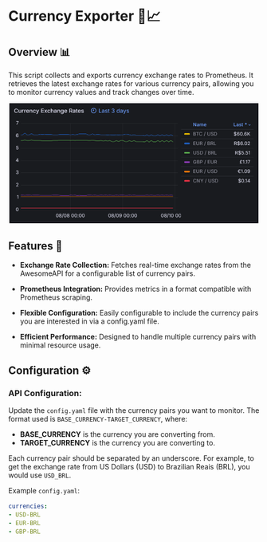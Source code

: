 # Currency Exporter 💱📈

## Overview 📊

This script collects and exports currency exchange rates to Prometheus. It retrieves the latest exchange rates for various currency pairs, allowing you to monitor currency values and track changes over time.

<div align="center">
   <img src="metrics.png" alt="Metrics" width="500"/>
</div>

## Features 🌟

- **Exchange Rate Collection:** Fetches real-time exchange rates from the AwesomeAPI for a configurable list of currency pairs.

- **Prometheus Integration:** Provides metrics in a format compatible with Prometheus scraping.

- **Flexible Configuration:** Easily configurable to include the currency pairs you are interested in via a config.yaml file.

- **Efficient Performance:** Designed to handle multiple currency pairs with minimal resource usage.

## Configuration ⚙️

### API Configuration:

Update the `config.yaml` file with the currency pairs you want to monitor. The format used is `BASE_CURRENCY-TARGET_CURRENCY`, where:

- **BASE_CURRENCY** is the currency you are converting from.
- **TARGET_CURRENCY** is the currency you are converting to.

Each currency pair should be separated by an underscore. For example, to get the exchange rate from US Dollars (USD) to Brazilian Reais (BRL), you would use `USD_BRL`.

Example `config.yaml`:

   ```yaml
currencies:
  - USD-BRL
  - EUR-BRL
  - GBP-BRL
   ```
